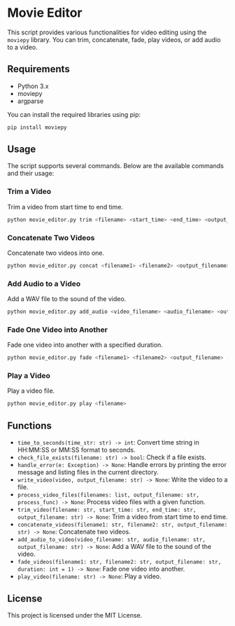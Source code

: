 # Movie Editor

This script provides various functionalities for video editing using the `moviepy` library. You can trim, concatenate, fade, play videos, or add audio to a video.

## Requirements

- Python 3.x
- moviepy
- argparse

You can install the required libraries using pip:

```sh
pip install moviepy
```

## Usage

The script supports several commands. Below are the available commands and their usage:

### Trim a Video

Trim a video from start time to end time.

```sh
python movie_editor.py trim <filename> <start_time> <end_time> <output_filename>
```

### Concatenate Two Videos

Concatenate two videos into one.

```sh
python movie_editor.py concat <filename1> <filename2> <output_filename>
```

### Add Audio to a Video

Add a WAV file to the sound of the video.

```sh
python movie_editor.py add_audio <video_filename> <audio_filename> <output_filename>
```

### Fade One Video into Another

Fade one video into another with a specified duration.

```sh
python movie_editor.py fade <filename1> <filename2> <output_filename> [--duration <seconds>]
```

### Play a Video

Play a video file.

```sh
python movie_editor.py play <filename>
```

## Functions

- `time_to_seconds(time_str: str) -> int`: Convert time string in HH:MM:SS or MM:SS format to seconds.
- `check_file_exists(filename: str) -> bool`: Check if a file exists.
- `handle_error(e: Exception) -> None`: Handle errors by printing the error message and listing files in the current directory.
- `write_video(video, output_filename: str) -> None`: Write the video to a file.
- `process_video_files(filenames: list, output_filename: str, process_func) -> None`: Process video files with a given function.
- `trim_video(filename: str, start_time: str, end_time: str, output_filename: str) -> None`: Trim a video from start time to end time.
- `concatenate_videos(filename1: str, filename2: str, output_filename: str) -> None`: Concatenate two videos.
- `add_audio_to_video(video_filename: str, audio_filename: str, output_filename: str) -> None`: Add a WAV file to the sound of the video.
- `fade_videos(filename1: str, filename2: str, output_filename: str, duration: int = 1) -> None`: Fade one video into another.
- `play_video(filename: str) -> None`: Play a video.

## License

This project is licensed under the MIT License.